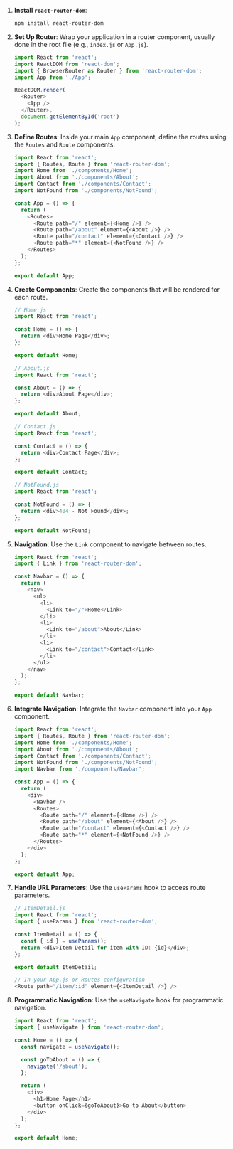 1. **Install `react-router-dom`**:
   ```bash
   npm install react-router-dom
   ```

2. **Set Up Router**:
   Wrap your application in a router component, usually done in the root file (e.g., `index.js` or `App.js`).

   ```javascript
   import React from 'react';
   import ReactDOM from 'react-dom';
   import { BrowserRouter as Router } from 'react-router-dom';
   import App from './App';

   ReactDOM.render(
     <Router>
       <App />
     </Router>,
     document.getElementById('root')
   );
   ```

3. **Define Routes**:
   Inside your main `App` component, define the routes using the `Routes` and `Route` components.

   ```javascript
   import React from 'react';
   import { Routes, Route } from 'react-router-dom';
   import Home from './components/Home';
   import About from './components/About';
   import Contact from './components/Contact';
   import NotFound from './components/NotFound';

   const App = () => {
     return (
       <Routes>
         <Route path="/" element={<Home />} />
         <Route path="/about" element={<About />} />
         <Route path="/contact" element={<Contact />} />
         <Route path="*" element={<NotFound />} />
       </Routes>
     );
   };

   export default App;
   ```

4. **Create Components**:
   Create the components that will be rendered for each route.

   ```javascript
   // Home.js
   import React from 'react';

   const Home = () => {
     return <div>Home Page</div>;
   };

   export default Home;

   // About.js
   import React from 'react';

   const About = () => {
     return <div>About Page</div>;
   };

   export default About;

   // Contact.js
   import React from 'react';

   const Contact = () => {
     return <div>Contact Page</div>;
   };

   export default Contact;

   // NotFound.js
   import React from 'react';

   const NotFound = () => {
     return <div>404 - Not Found</div>;
   };

   export default NotFound;
   ```

5. **Navigation**:
   Use the `Link` component to navigate between routes.

   ```javascript
   import React from 'react';
   import { Link } from 'react-router-dom';

   const Navbar = () => {
     return (
       <nav>
         <ul>
           <li>
             <Link to="/">Home</Link>
           </li>
           <li>
             <Link to="/about">About</Link>
           </li>
           <li>
             <Link to="/contact">Contact</Link>
           </li>
         </ul>
       </nav>
     );
   };

   export default Navbar;
   ```

6. **Integrate Navigation**:
   Integrate the `Navbar` component into your `App` component.

   ```javascript
   import React from 'react';
   import { Routes, Route } from 'react-router-dom';
   import Home from './components/Home';
   import About from './components/About';
   import Contact from './components/Contact';
   import NotFound from './components/NotFound';
   import Navbar from './components/Navbar';

   const App = () => {
     return (
       <div>
         <Navbar />
         <Routes>
           <Route path="/" element={<Home />} />
           <Route path="/about" element={<About />} />
           <Route path="/contact" element={<Contact />} />
           <Route path="*" element={<NotFound />} />
         </Routes>
       </div>
     );
   };

   export default App;
   ```

7. **Handle URL Parameters**:
   Use the `useParams` hook to access route parameters.

   ```javascript
   // ItemDetail.js
   import React from 'react';
   import { useParams } from 'react-router-dom';

   const ItemDetail = () => {
     const { id } = useParams();
     return <div>Item Detail for item with ID: {id}</div>;
   };

   export default ItemDetail;

   // In your App.js or Routes configuration
   <Route path="/item/:id" element={<ItemDetail />} />
   ```

8. **Programmatic Navigation**:
   Use the `useNavigate` hook for programmatic navigation.

   ```javascript
   import React from 'react';
   import { useNavigate } from 'react-router-dom';

   const Home = () => {
     const navigate = useNavigate();

     const goToAbout = () => {
       navigate('/about');
     };

     return (
       <div>
         <h1>Home Page</h1>
         <button onClick={goToAbout}>Go to About</button>
       </div>
     );
   };

   export default Home;
   ```
